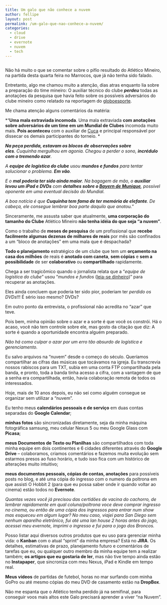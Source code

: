 ```yaml
---
title: Um galo que não conhece a nuvem
author: fellipe
layout: post
permalink: /um-galo-que-nao-conhece-a-nuvem/
categories:
  - cloud
  - drive
  - evernote
  - nuvem
  - tech
---
```

<img alt="" src="http://www.cloudways.com/blog/wp-content/uploads/ccomputing.jpg"  />

Não há muito o que se comentar sobre o pifío resultado do Atlético Mineiro, na partida desta quarta feira no Marrocos, que já não tenha sido falado.

Entretanto, algo me chamou muito a atenção, dias atras enquanto lia sobre a preparação do time mineiro: O auxiliar técnico do clube ***perdeu*** todas as anotações da pesquisa que havia feito sobre os possíveis adversários do clube mineiro como relatado na reportagem do <a href="http://globoesporte.globo.com/futebol/times/atletico-mg/noticia/2013/12/procura-se-galo-perde-anotacoes-sobre-adversarios-incluindo-o-raja.html" target="_blank">globoesporte</a>.

Me chama atenção alguns comentários da matéria:

*&#8220;**Uma mala extraviada incomoda**. Uma mala extraviada **com anotações sobre adversários de um time em um Mundial de Clubes** incomoda muito mais. **Pois aconteceu** com o auxiliar de [Cuca][1] e principal responsável por dissecar os demais participantes do torneio. *

***Na peça perdida, estavam os blocos de observações sobre eles**. Cuquinha mergulhou em agonia. Chegou a perder o sono, **incrédulo com o tremendo azar**.*

*A **equipe de logística do clube** usou **mundos e fundos** para tentar solucionar o problema. **Em vão**.*

*E o **mal poderia ter sido ainda maior**. Na bagagem de mão, o **auxiliar levou um iPad e DVDs** com **detalhes sobre o [Bayern de Munique][2]**, possível oponente em uma eventual decisão do Mundial.*

*A boa notícia é que **Cuquinha tem fama de ter memória de elefante**. De cabeça, ele consegue lembrar boa parte daquilo que anotou.&#8221;*

Sinceramente, me assusta saber que atualmente, **uma corporação do tamanho do Clube** Atlético Mineiro **não tenha idéia do que seja &#8220;a nuvem&#8221;**.

Como o trabalho de **meses de pesquisa** de um profissional que **recebe facilmente algumas dezenas de milhares de reais** por mês são confinados a um &#8220;bloco de anotações&#8221; em uma mala que é despachada?

**Todo o planejamento** estratégico de um clube que tem um **orçamento na casa dos milhões** de reais é **anotado com caneta**, **sem cópias** e **sem a possibilidade** de ser **colaborativo** ou **compartilhado** rapidamente.

Chega a ser tragicômico quando o jornalista relata que a &#8220;*equipe de logistica do clube*&#8221; usou &#8220;*mundos e fundos* (<span style="text-decoration: underline;">leia-se dinheiro</span>)&#8221; para recuperar as anotações.

Eles ainda concluem que poderia ter sido pior, poderiam ter *perdido os DVDs*!!! É sério isso mesmo? DVDs?

Em outro ponto da entrevista, o profissional não acredita no &#8220;azar&#8221; que teve.

Pois bem, minha opinião sobre o azar e a sorte é que você os constrói. Há o acaso, você não tem controle sobre ele, mas gosto da citação que diz: A sorte é quando a oportunidade encontra alguém preparado.

*Não há como culpar o azar por um erro tão absurdo de logística e gerenciamento.*

Eu salvo arquivos na &#8220;nuvem&#8221; desde o começo do século. Queríamos compartilhar as cifras das músicas que tocávamos na igreja. Eu transcrevia nossos rabiscos para um TXT, subia em uma conta FTP compartilhada pela banda, e pronto, toda a banda tinha acesso a cifra, com a vantagem de que a senha era compartilhada, então, havia colaboração remota de todos os interessados.

Hoje, mais de 10 anos depois, eu não sei como alguém consegue se organizar sem utilizar a &#8220;nuvem&#8221;.

Eu tenho meus **calendários pessoais e de serviço** em duas contas separadas do **Google Calendar**;

**minhas fotos** são sincronizadas diretamente, seja da minha máquina fotográfica samsung, meu celular Nexus 5 ou meu Google Glass com **Picasa**;

**meus Documentos de Texto ou Planilhas** são compartilhados com toda minha equipe em dois continentes e 6 cidades diferentes através do **Google Drive** &#8211; colaboramos, criamos comentários e fazemos muita evolução sem estarmos presos ao fuso horário, e tudo isso fica com um histórico de alterações muito intuitivo;

**meus documentos pessoais, cópias de contas, anotações** para possíveis posts no blog, e até uma cópia do ingresso com o numero da poltrona em que assisti O Hobbit 2 (para que eu possa saber onde ir quando voltar ao cinema) estão todos no **Evernote**.

*Quantas vezes você já precisou das certidões de vacina do cachorro, de lembrar rapidamente em qual coluna/poltrona voce deve comprar ingresso no cinema, ou então de uma cópia dos ingressos para entrar num show mas esqueceu em algum lugar? No meu caso, viajei para San Diego sem nenhum aparelho eletrônico, fui até uma lan house 2 horas antes do jogo, acessei meu evernote, imprimi o ingresso e fui para o jogo dos Broncos.*

Posso listar aqui diversos outros produtos que eu uso para gerenciar minha vida: o **Kanban** com o atual &#8220;sprint&#8221; da minha empresa? Está no **JIRA**. Os detalhes, estimativas de prazo, planejamento futuro e comentários de tarefas que eu, ou qualquer outro membro da minha equipe tem a realizar também; **os artigos que eu gostaria de ler**, mas não tive tempo ainda estão no **Instapaper**, que sincroniza com meu Nexus, iPad e Kindle em tempo real.

**Meus vídeos** de partidas de futebol, horas no mar surfando com minha GoPro ou até mesmo cópias do meu DVD de casamento estão na **DropBox**.

Não me espanta que o Atlético tenha perdido já na semifinal, para conseguir voos mais altos este Galo precisará aprender a viver &#8220;na Nuvem&#8221;.

 [1]: http://globoesporte.globo.com/tecnico/cuca.html
 [2]: http://globoesporte.globo.com/equipe/futebol/futebol-internacional/futebol-alemao/bayern-de-munique.html